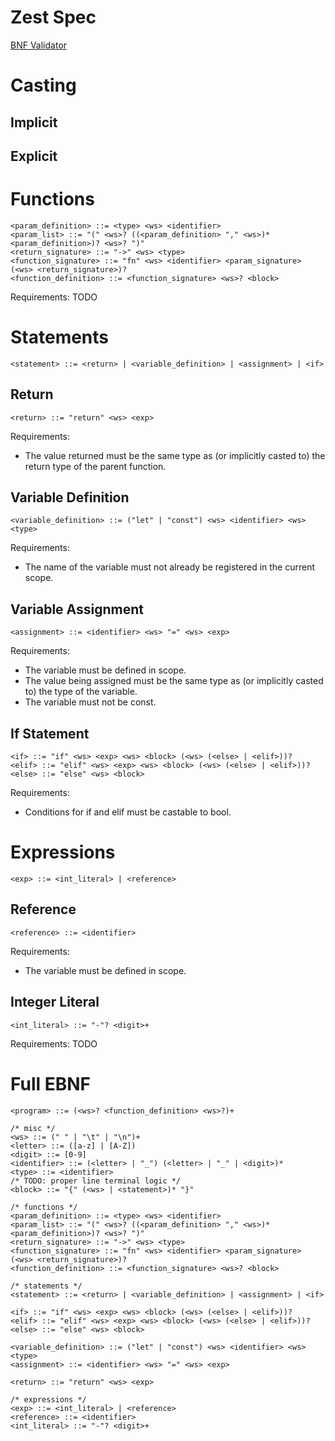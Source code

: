# Zest Spec
[BNF Validator](https://bnfplayground.pauliankline.com/)
# Casting
## Implicit
## Explicit
# Functions
```
<param_definition> ::= <type> <ws> <identifier>
<param_list> ::= "(" <ws>? ((<param_definition> "," <ws>)* <param_definition>)? <ws>? ")"
<return_signature> ::= "->" <ws> <type>
<function_signature> ::= "fn" <ws> <identifier> <param_signature> (<ws> <return_signature>)?
<function_definition> ::= <function_signature> <ws>? <block>
```
Requirements: TODO
# Statements
```
<statement> ::= <return> | <variable_definition> | <assignment> | <if>
```
## Return
```
<return> ::= "return" <ws> <exp>
```
Requirements:
- The value returned must be the same type as (or implicitly casted to) the return type of the parent function.

## Variable Definition
```
<variable_definition> ::= ("let" | "const") <ws> <identifier> <ws> <type>
```
Requirements:
- The name of the variable must not already be registered in the current scope.

## Variable Assignment
```
<assignment> ::= <identifier> <ws> "=" <ws> <exp>
```
Requirements:
- The variable must be defined in scope.
- The value being assigned must be the same type as (or implicitly casted to) the type of the variable.
- The variable must not be const.
## If Statement
```
<if> ::= "if" <ws> <exp> <ws> <block> (<ws> (<else> | <elif>))?
<elif> ::= "elif" <ws> <exp> <ws> <block> (<ws> (<else> | <elif>))?
<else> ::= "else" <ws> <block>
```
Requirements:
- Conditions for if and elif must be castable to bool.
# Expressions
```
<exp> ::= <int_literal> | <reference>
```
## Reference
```
<reference> ::= <identifier>
```
Requirements:
- The variable must be defined in scope.
## Integer Literal
```
<int_literal> ::= "-"? <digit>+
```
Requirements: TODO
# Full EBNF
```
<program> ::= (<ws>? <function_definition> <ws>?)+

/* misc */
<ws> ::= (" " | "\t" | "\n")+ 
<letter> ::= ([a-z] | [A-Z])
<digit> ::= [0-9]
<identifier> ::= (<letter> | "_") (<letter> | "_" | <digit>)*
<type> ::= <identifier>
/* TODO: proper line terminal logic */
<block> ::= "{" (<ws> | <statement>)* "}"

/* functions */
<param_definition> ::= <type> <ws> <identifier>
<param_list> ::= "(" <ws>? ((<param_definition> "," <ws>)* <param_definition>)? <ws>? ")"
<return_signature> ::= "->" <ws> <type>
<function_signature> ::= "fn" <ws> <identifier> <param_signature> (<ws> <return_signature>)?
<function_definition> ::= <function_signature> <ws>? <block>

/* statements */
<statement> ::= <return> | <variable_definition> | <assignment> | <if>

<if> ::= "if" <ws> <exp> <ws> <block> (<ws> (<else> | <elif>))?
<elif> ::= "elif" <ws> <exp> <ws> <block> (<ws> (<else> | <elif>))?
<else> ::= "else" <ws> <block>

<variable_definition> ::= ("let" | "const") <ws> <identifier> <ws> <type>
<assignment> ::= <identifier> <ws> "=" <ws> <exp>

<return> ::= "return" <ws> <exp>

/* expressions */
<exp> ::= <int_literal> | <reference>
<reference> ::= <identifier>
<int_literal> ::= "-"? <digit>+
```
